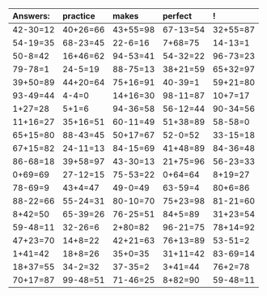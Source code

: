 | Answers: | practice | makes | perfect | ! |
| :--- | :--- | :--- | :--- | :--- |
| 42-30=12 | 40+26=66 | 43+55=98 | 67-13=54 | 32+55=87 | 
| 54-19=35 | 68-23=45 | 22-6=16 | 7+68=75 | 14-13=1 | 
| 50-8=42 | 16+46=62 | 94-53=41 | 54-32=22 | 96-73=23 | 
| 79-78=1 | 24-5=19 | 88-75=13 | 38+21=59 | 65+32=97 | 
| 39+50=89 | 44+20=64 | 75+16=91 | 40-39=1 | 59+21=80 | 
| 93-49=44 | 4-4=0 | 14+16=30 | 98-11=87 | 10+7=17 | 
| 1+27=28 | 5+1=6 | 94-36=58 | 56-12=44 | 90-34=56 | 
| 11+16=27 | 35+16=51 | 60-11=49 | 51+38=89 | 58-58=0 | 
| 65+15=80 | 88-43=45 | 50+17=67 | 52-0=52 | 33-15=18 | 
| 67+15=82 | 24-11=13 | 84-15=69 | 41+48=89 | 84-36=48 | 
| 86-68=18 | 39+58=97 | 43-30=13 | 21+75=96 | 56-23=33 | 
| 0+69=69 | 27-12=15 | 75-53=22 | 0+64=64 | 8+19=27 | 
| 78-69=9 | 43+4=47 | 49-0=49 | 63-59=4 | 80+6=86 | 
| 88-22=66 | 55-24=31 | 80-10=70 | 75+23=98 | 81-21=60 | 
| 8+42=50 | 65-39=26 | 76-25=51 | 84+5=89 | 31+23=54 | 
| 59-48=11 | 32-26=6 | 2+80=82 | 96-21=75 | 78+14=92 | 
| 47+23=70 | 14+8=22 | 42+21=63 | 76+13=89 | 53-51=2 | 
| 1+41=42 | 18+8=26 | 35+0=35 | 31+11=42 | 83-69=14 | 
| 18+37=55 | 34-2=32 | 37-35=2 | 3+41=44 | 76+2=78 | 
| 70+17=87 | 99-48=51 | 71-46=25 | 8+82=90 | 59-48=11 | 

